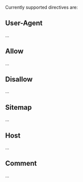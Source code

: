 Currently supported directives are:

User-Agent
----------

...


Allow
-----

...


Disallow
--------

...


Sitemap
-------

...


Host
----

...


Comment
-------

...
